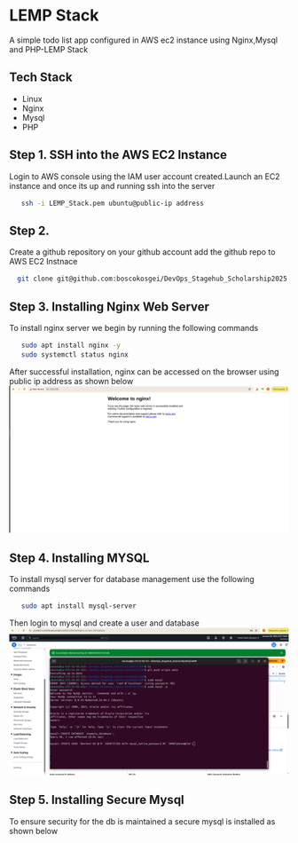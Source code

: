 # LEMP Stack
 A simple todo list app configured in AWS ec2 instance using Nginx,Mysql and PHP-LEMP Stack

 ## Tech Stack
 - Linux
 - Nginx
 - Mysql
 - PHP

## Step 1. SSH into the AWS EC2 Instance
Login to AWS console using the IAM user account created.Launch an EC2 instance and once its up and running ssh into the server
```sh
   ssh -i LEMP_Stack.pem ubuntu@public-ip address 
```
## Step 2. 
Create a github repository on your github account
add the github repo to AWS EC2 Instnace
```sh
  git clone git@github.com:boscokosgei/DevOps_Stagehub_Scholarship2025.git
```
## Step 3. Installing Nginx Web Server
To install nginx server we begin by running the following commands
```sh 
   sudo apt install nginx -y
   sudo systemctl status nginx
```
After successful installation, nginx can be accessed on the browser using public ip address as shown below
![Images](LEMP-NGINX%20running.png)

## Step 4. Installing MYSQL
To install mysql server for database management
use the following commands
```sh
   sudo apt install mysql-server 
```
Then login to mysql and create a user and database
![Images](Create%20User%20on%20Mysql_DB.png)

## Step 5. Installing Secure Mysql
To ensure security for the db is maintained a secure mysql is installed
as shown below

